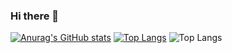 ### Hi there 👋

<!--
**Mlecherf/Mlecherf** is a ✨ _special_ ✨ repository because its `README.md` (this file) appears on your GitHub profile.

Here are some ideas to get you started:

- 🔭 I’m currently working on ...
- 🌱 I’m currently learning ...
- 👯 I’m looking to collaborate on ...
- 🤔 I’m looking for help with ...
- 💬 Ask me about ...
- 📫 How to reach me: ...
- 😄 Pronouns: ...
- ⚡ Fun fact: ...
-->
[![Anurag's GitHub stats](https://github-readme-stats.vercel.app/api?username=mlecherf)](https://github.com/anuraghazra/github-readme-stats)
[![Top Langs](https://github-readme-stats.vercel.app/api/top-langs/?username=mlecherf)](https://github.com/anuraghazra/github-readme-stats)
![Top Langs](https://github-readme-stats.vercel.app/api/top-langs/?username=mlecherf&size_weight=0.5&count_weight=0.5)
